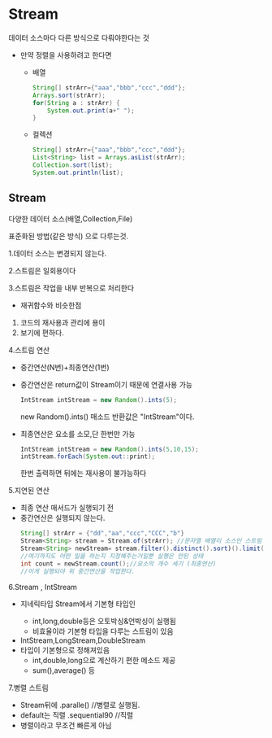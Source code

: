 # Stream

데이터 소스마다 다른 방식으로 다뤄야한다는 것


+ 만약 정렬을 사용하려고 한다면

    + 배열
        ```java
        String[] strArr={"aaa","bbb","ccc","ddd"};
		Arrays.sort(strArr);
		for(String a : strArr) {
			System.out.print(a+" ");
		}
        ```

    + 컬렉션 
        ```java
        String[] strArr={"aaa","bbb","ccc","ddd"};
		List<String> list = Arrays.asList(strArr);
        Collection.sort(list);
		System.out.println(list);
        ```


## Stream

다양한 데이터 소스(배열,Collection,File)

표준화된 방법(같은 방식) 으로 다루는것.


1.데이터 소스는 변경되지 않는다.

2.스트림은 일회용이다

3.스트림은 작업을 내부 반복으로 처리한다

+ 재귀함수와 비슷한점
1. 코드의 재사용과 관리에 용이
2. 보기에 편하다.

4.스트림 연산

+ 중간연산(N번)+최종연산(1번)
+ 중간연산은 return값이 Stream이기 때문에 연결사용 가능

    ```java
    IntStream intStream = new Random().ints(5);
    ```
     new Random().ints() 매소드 반환값은 "IntStream"이다.
+ 최종연산은 요소를 소모,단 한번만 가능

    ```java
    IntStream intStream = new Random().ints(5,10,15);
    intStream.forEach(System.out::print);
    ```
    한번 출력하면 뒤에는 재사용이 불가능하다

5.지연된 연산

+ 최종 연산 매서드가 실행되기 전
+ 중간연산은 실행되지 않는다.
    ```java
    String[] strArr = {"dd","aa","ccc","CCC","b"}
    Stream<String> stream = Stream.of(strArr); //문자열 배열이 소스인 스트림
    Stream<String> newStream= stream.filter().distinct().sort)().limit(5);
    //여기까지도 어떤 일을 하는지 지정해주는거일뿐 실행은 안된 상태
    int count = newStream.count();//요소의 개수 세기 (최종연산)
    //이게 실행되야 위 중간연산을 작업한다.
    ```

6.Stream<T> , IntStream

+ 지네릭타입 Stream<T>에서 기본형 타입인
    + int,long,double등은 오토박싱&언박싱이 실행됨
    + 비효율이라 기본형 타입을 다루는 스트림이 있음
+ IntStream,LongStream,DoubleStream
+ 타입이 기본형으로 정해져있음
    + int,double,long으로 계산하기 편한 메소드 제공
    + sum(),average() 등

7.병렬 스트림
+ Stream뒤에 .paralle() //병렬로 실행됨.
+ default는 직렬 .sequential90 //직렬
+ 병렬이라고 무조건 빠른게 아님






